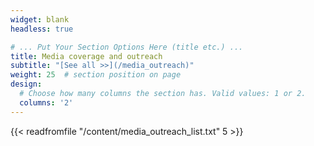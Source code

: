 ```yaml
---
widget: blank
headless: true

# ... Put Your Section Options Here (title etc.) ...
title: Media coverage and outreach
subtitle: "[See all >>](/media_outreach)"
weight: 25  # section position on page
design:
  # Choose how many columns the section has. Valid values: 1 or 2.
  columns: '2'
---
```


{{< readfromfile "/content/media_outreach_list.txt" 5 >}}
